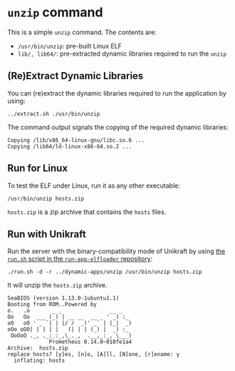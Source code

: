 # `unzip` command

This is a simple `unzip` command.
The contents are:

* `/usr/bin/unzip`: pre-built Linux ELF
* `lib/, lib64/`: pre-extracted dynamic libraries required to run the `unzip`

## (Re)Extract Dynamic Libraries

You can (re)extract the dynamic libraries required to run the application by using:

```console
../extract.sh ./usr/bin/unzip
```

The command output signals the copying of the required dynamic libraries:

```text
Copying /lib/x86_64-linux-gnu/libc.so.6 ...
Copying /lib64/ld-linux-x86-64.so.2 ...
```

## Run for Linux

To test the ELF under Linux, run it as any other executable:

```console
/usr/bin/unzip hosts.zip
```

`hosts.zip` is a zip archive that contains the `hosts` files.

## Run with Unikraft

Run the server with the binary-compatibility mode of Unikraft by using [the `run.sh` script in the `run-app-elfloader` repository](https://github.com/unikraft/run-app-elfloader/blob/master/run.sh):

```console
./run.sh -d -r ../dynamic-apps/unzip /usr/bin/unzip hosts.zip
```

It will unzip the `hosts.zip` archive.

```text
SeaBIOS (version 1.13.0-1ubuntu1.1)
Booting from ROM..Powered by
o.   .o       _ _               __ _
Oo   Oo  ___ (_) | __ __  __ _ ' _) :_
oO   oO ' _ `| | |/ /  _)' _` | |_|  _)
oOo oOO| | | | |   (| | | (_) |  _) :_
 OoOoO ._, ._:_:_,\_._,  .__,_:_, \___)
             Prometheus 0.14.0~018fe1a4
Archive:  hosts.zip
replace hosts? [y]es, [n]o, [A]ll, [N]one, [r]ename: y
  inflating: hosts
```

